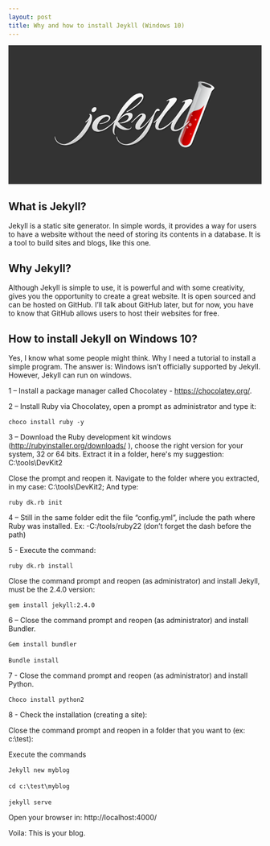 ```yaml
---
layout: post
title: Why and how to install Jeykll (Windows 10)
---
```

<img src="/images/posts/Jekyll.jpg" class="fit image"> 

## What is Jekyll?

Jekyll is a static site generator. In simple words, it provides a way for users to have a website without the need of storing its contents in a database. It is a tool to build sites and blogs, like this one.

## Why Jekyll?

Although Jekyll is simple to use, it is powerful and with some creativity, gives you the opportunity to create a great website. It is open sourced and can be hosted on GitHub. I’ll talk about GitHub later, but for now, you have to know that GitHub allows users to host their websites for free.

## How to install Jekyll on Windows 10?

Yes, I know what some people might think. Why I need a tutorial to install a simple program. The answer is: Windows isn’t officially supported by Jekyll. However, Jekyll can run on windows.

1 – Install a package manager called Chocolatey - https://chocolatey.org/.

2 – Install Ruby via Chocolatey, open a prompt as administrator and type it: 

    choco install ruby -y  

3 – Download the Ruby development kit windows (http://rubyinstaller.org/downloads/ ), choose the right version for your system, 32 or 64 bits. Extract it in a folder, here's my suggestion: C:\tools\DevKit2

Close the prompt and reopen it. Navigate to the folder where you extracted, in my case: C:\tools\DevKit2; And type: 

    ruby dk.rb init

4 – Still in the same folder edit the file “config.yml”, include the path where Ruby was installed. Ex: -C:/tools/ruby22 (don’t forget the dash before the path)

5 - Execute the command: 

    ruby dk.rb install

Close the command prompt and reopen (as administrator) and install Jekyll, must be the 2.4.0 version:

    gem install jekyll:2.4.0
    
6 – Close the command prompt and reopen (as administrator) and install Bundler.

    Gem install bundler
    
    Bundle install
    
7 - Close the command prompt and reopen (as administrator) and install Python.

    Choco install python2

8 -  Check the installation (creating a site):

Close the command prompt and reopen in a folder that you want to (ex: c:\test\):

Execute the commands

    Jekyll new myblog
    
    cd c:\test\myblog
    
    jekyll serve
    
Open your browser in: http://localhost:4000/
    
Voila: This is your blog.
